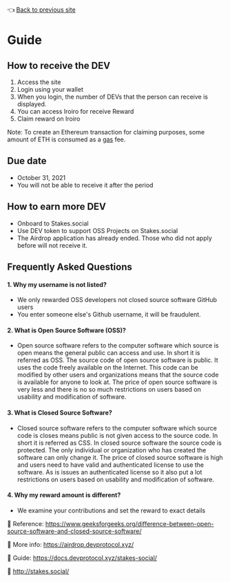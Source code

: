 👈 [Back to previous site](https://dev-protocol.github.io/github-airdrop/)

# Guide

## How to receive the DEV 
1. Access the site
2. Login using your wallet
3. When you login, the number of DEVs that the person can receive is displayed.
4. You can access Iroiro for receive Reward
5. Claim reward on Iroiro

Note: To create an Ethereum transaction for claiming purposes, some amount of ETH is consumed as a [gas](https://ethereumprice.org/gas/) fee. 

## Due date
- October 31, 2021
- You will not be able to receive it after the period

## How to earn more DEV 
- Onboard to Stakes.social
- Use DEV token to support OSS Projects on Stakes.social
- The Airdrop application has already ended. Those who did not apply before will not receive it.

## Frequently Asked Questions
#### 1. Why my username is not listed?
- We only rewarded OSS developers not closed source software GitHub users
- You enter someone else's Github username, it will be fraudulent.

#### 2. What is Open Source Software (OSS)?
- Open source software refers to the computer software which source is open means the general public can access and use. In short it is referred as OSS. The source code of open source software is public. It uses the code freely available on the Internet. This code can be modified by other users and organizations means that the source code is available for anyone to look at. The price of open source software is very less and there is no so much restrictions on users based on usability and modification of software.

#### 3. What is Closed Source Software?
- Closed source software refers to the computer software which source code is closes means public is not given access to the source code. In short it is referred as CSS. In closed source software the source code is protected. The only individual or organization who has created the software can only change it. The price of closed source software is high and users need to have valid and authenticated license to use the software. As is issues an authenticated license so it also put a lot restrictions on users based on usability and modification of software.

#### 4. Why my reward amount is different?
- We examine your contributions and set the reward to exact details

:link: Reference: https://www.geeksforgeeks.org/difference-between-open-source-software-and-closed-source-software/

:link: More info: https://airdrop.devprotocol.xyz/

:link: Guide: https://docs.devprotocol.xyz/stakes-social/

:link: http://stakes.social/
